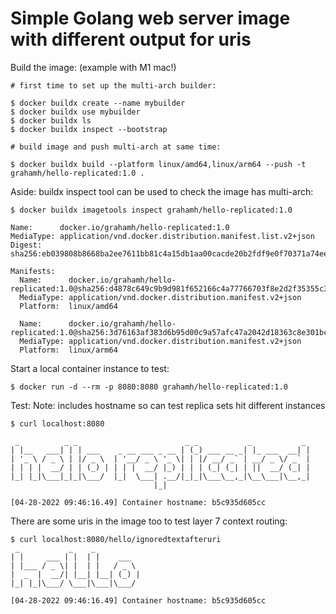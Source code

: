 # Simple Golang web server image with different output for uris

Build the image:
(example with M1 mac!)
```
# first time to set up the multi-arch builder:

$ docker buildx create --name mybuilder
$ docker buildx use mybuilder
$ docker buildx ls
$ docker buildx inspect --bootstrap

# build image and push multi-arch at same time:

$ docker buildx build --platform linux/amd64,linux/arm64 --push -t grahamh/hello-replicated:1.0 .

```

Aside: buildx inspect tool can be used to check the image has multi-arch:
```
$ docker buildx imagetools inspect grahamh/hello-replicated:1.0

Name:      docker.io/grahamh/hello-replicated:1.0
MediaType: application/vnd.docker.distribution.manifest.list.v2+json
Digest:    sha256:eb039808b8668ba2ee7611bb81c4a15db1aa00cacde20b2fdf9e0f70371a74ee

Manifests:
  Name:      docker.io/grahamh/hello-replicated:1.0@sha256:d4878c649c9b9d981f652166c4a77766703f8e2d2f35355c38b659dd14513eac
  MediaType: application/vnd.docker.distribution.manifest.v2+json
  Platform:  linux/amd64

  Name:      docker.io/grahamh/hello-replicated:1.0@sha256:3d76163af383d6b95d00c9a57afc47a2042d18363c8e301bce482ade117c5b91
  MediaType: application/vnd.docker.distribution.manifest.v2+json
  Platform:  linux/arm64

```

Start a local container instance to test:
```
$ docker run -d --rm -p 8080:8080 grahamh/hello-replicated:1.0

```

Test:
Note: includes hostname so can test replica sets hit different instances
```
$ curl localhost:8080

 _          _ _                        _ _           _           _
| |__   ___| | | ___    _ __ ___ _ __ | (_) ___ __ _| |_ ___  __| |
| '_ \ / _ \ | |/ _ \  | '__/ _ \ '_ \| | |/ __/ _` | __/ _ \/ _` |
| | | |  __/ | | (_) | | | |  __/ |_) | | | (_| (_| | ||  __/ (_| |
|_| |_|\___|_|_|\___/  |_|  \___| .__/|_|_|\___\__,_|\__\___|\__,_|
                                |_|

[04-28-2022 09:46:16.49] Container hostname: b5c935d605cc

```

There are some uris in the image too to test layer 7 context routing:
```
$ curl localhost:8080/hello/ignoredtextafteruri
 _           _    _
| |     ___ | |  | |    ___
| |___ / _ \| |  | |   / _ \
|  _  |  __/| |__| |__| (_) |
|_| |_|\___/ \___|\___|\___/

[04-28-2022 09:46:16.49] Container hostname: b5c935d605cc

```

